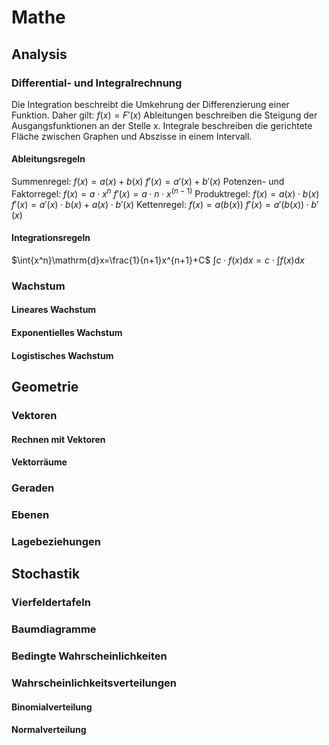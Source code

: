 # Mathe
## Analysis
### Differential- und Integralrechnung
Die Integration beschreibt die Umkehrung der Differenzierung einer Funktion. Daher gilt:
$f(x)=F'(x)$
Ableitungen beschreiben die Steigung der Ausgangsfunktionen an der Stelle x.
Integrale beschreiben die gerichtete Fläche zwischen Graphen und Abszisse in einem Intervall.
#### Ableitungsregeln
Summenregel:
$f(x)=a(x)+b(x)$
$f'(x)=a'(x)+b'(x)$
Potenzen- und Faktorregel:
$f(x)=a\cdot{x^n}$
$f'(x)=a\cdot{n\cdot{x^{(n-1)}}}$
Produktregel:
$f(x)=a(x)\cdot{b(x)}$
$f'(x)=a'(x)\cdot{b(x)}+a(x)\cdot{b'(x)}$
Kettenregel:
$f(x)=a(b(x))$
$f'(x)=a'(b(x))\cdot{b'(x)}$
#### Integrationsregeln
$\int{x^n}\mathrm{d}x=\frac{1}{n+1}x^{n+1}+C$
$\int c \cdot f(x) \mathrm{d} x =c \cdot \int f(x)\mathrm{d}x$

### Wachstum
#### Lineares Wachstum
#### Exponentielles Wachstum
#### Logistisches Wachstum
## Geometrie
### Vektoren
#### Rechnen mit Vektoren
#### Vektorräume
### Geraden
### Ebenen
### Lagebeziehungen
## Stochastik
### Vierfeldertafeln
### Baumdiagramme
### Bedingte Wahrscheinlichkeiten
### Wahrscheinlichkeitsverteilungen
#### Binomialverteilung
#### Normalverteilung
